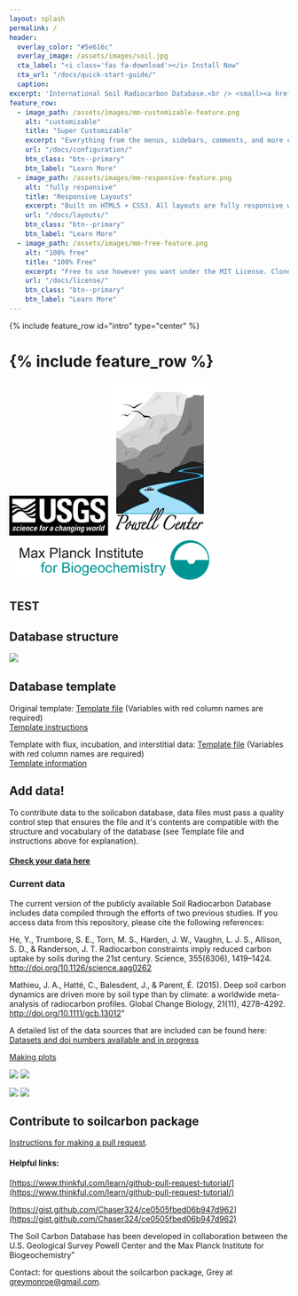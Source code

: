 ```yaml
---
layout: splash
permalink: /
header:
  overlay_color: "#5e616c"
  overlay_image: /assets/images/soil.jpg
  cta_label: "<i class='fas fa-download'></i> Install Now"
  cta_url: "/docs/quick-start-guide/"
  caption:
excerpt: 'International Soil Radiocarbon Database.<br /> <small><a href="https://github.com/mmistakes/minimal-mistakes/releases/tag/4.10.1">Latest release v4.11.2</a></small><br /><br /> {::nomarkdown}<iframe style="display: inline-block;" src="https://ghbtns.com/github-btn.html?user=mmistakes&repo=minimal-mistakes&type=star&count=true&size=large" frameborder="0" scrolling="0" width="160px" height="30px"></iframe> <iframe style="display: inline-block;" src="https://ghbtns.com/github-btn.html?user=mmistakes&repo=minimal-mistakes&type=fork&count=true&size=large" frameborder="0" scrolling="0" width="158px" height="30px"></iframe>{:/nomarkdown}'
feature_row:
  - image_path: /assets/images/mm-customizable-feature.png
    alt: "customizable"
    title: "Super Customizable"
    excerpt: "Everything from the menus, sidebars, comments, and more can be configured or set with YAML Front Matter."
    url: "/docs/configuration/"
    btn_class: "btn--primary" 
    btn_label: "Learn More"
  - image_path: /assets/images/mm-responsive-feature.png
    alt: "fully responsive"
    title: "Responsive Layouts"
    excerpt: "Built on HTML5 + CSS3. All layouts are fully responsive with helpers to augment your content."
    url: "/docs/layouts/"
    btn_class: "btn--primary"
    btn_label: "Learn More"
  - image_path: /assets/images/mm-free-feature.png
    alt: "100% free"
    title: "100% Free"
    excerpt: "Free to use however you want under the MIT License. Clone it, fork it, customize it, whatever!"
    url: "/docs/license/"
    btn_class: "btn--primary"
    btn_label: "Learn More"
---
```


{% include feature_row id="intro" type="center" %}

{% include feature_row %}
=======
![](assets/images/USGS.jpg)
![](assets/images/PowellCenter.jpeg)
![](assets/images/MPI-BGC_logo_EN.png)

## TEST

## Database structure
![](site_files/assets/images/structure_new.png)

## Database template

Original template:
[Template file](https://github.com/powellcenter-soilcarbon/soilcarbon/raw/master/inst/extdata/Master_template_orig.xlsx) (Variables with red column names are required)  
[Template instructions](/site_files/Template_info.html)

Template with flux, incubation, and interstitial data:
[Template file](https://github.com/powellcenter-soilcarbon/soilcarbon/raw/master/inst/extdata/Master_template_MPI_v10.xlsx) (Variables with red column names are required)  
[Template information](https://github.com/powellcenter-soilcarbon/soilcarbon/raw/master/inst/extdata/Template_info_MPI_v10.xlsx)

## Add data!

To contribute data to the soilcabon database, data files must pass a quality control step that ensures the file and it's contents are compatible with the structure and vocabulary of the database (see Template file and instructions above for explanation). 

#### [Check your data here](http://powellcenter-soilcarbon.ocpu.io/soilcarbon/www/)

### Current data
The current version of the publicly available Soil Radiocarbon Database includes data compiled through the efforts of two previous studies. If you access data from this repository, please cite the following references:

He, Y., Trumbore, S. E., Torn, M. S., Harden, J. W., Vaughn, L. J. S., Allison, S. D., & Randerson, J. T. Radiocarbon constraints imply reduced carbon uptake by soils during the 21st century. Science, 355(6306), 1419–1424. http://doi.org/10.1126/science.aag0262

Mathieu, J. A., Hatté, C., Balesdent, J., & Parent, É. (2015). Deep soil carbon dynamics are driven more by soil type than by climate: a worldwide meta-analysis of radiocarbon profiles. Global Change Biology, 21(11), 4278–4292. http://doi.org/10.1111/gcb.13012"

A detailed list of the data sources that are included can be found here:
[Datasets and doi numbers available and in progress](/site_files/make_current_dataset_list.html) 

[Making plots](/site_files/Plots.html)

![](site_files/assets/images/mat.png)
![](site_files/assets/images/map.png)



![](site_files/assets/images/layerplot.png)
![](site_files/assets/images/fractionplot.png)

## Contribute to soilcarbon package
[Instructions for making a pull request](pull-requests).

#### Helpful links:
[https://www.thinkful.com/learn/github-pull-request-tutorial/](https://www.thinkful.com/learn/github-pull-request-tutorial/)

[https://gist.github.com/Chaser324/ce0505fbed06b947d962](https://gist.github.com/Chaser324/ce0505fbed06b947d962)

The Soil Carbon Database has been developed in collaboration between the U.S. Geological Survey Powell Center and the Max Planck Institute for Biogeochemistry”

Contact: for questions about the soilcarbon package, Grey at greymonroe@gmail.com. 

